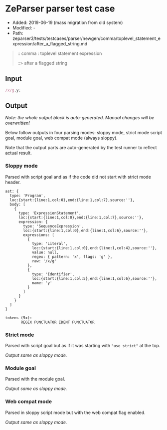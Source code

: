 # ZeParser parser test case

- Added: 2019-06-19 (mass migration from old system)
- Modified: -
- Path: zeparser3/tests/testcases/parser/newgen/comma/toplevel_statement_expression/after_a_flagged_string.md

> :: comma : toplevel statement expression
>
> ::> after a flagged string

## Input

`````js
/x/g,y;
`````

## Output

_Note: the whole output block is auto-generated. Manual changes will be overwritten!_

Below follow outputs in four parsing modes: sloppy mode, strict mode script goal, module goal, web compat mode (always sloppy).

Note that the output parts are auto-generated by the test runner to reflect actual result.

### Sloppy mode

Parsed with script goal and as if the code did not start with strict mode header.

`````
ast: {
  type: 'Program',
  loc:{start:{line:1,col:0},end:{line:1,col:7},source:''},
  body: [
    {
      type: 'ExpressionStatement',
      loc:{start:{line:1,col:0},end:{line:1,col:7},source:''},
      expression: {
        type: 'SequenceExpression',
        loc:{start:{line:1,col:0},end:{line:1,col:6},source:''},
        expressions: [
          {
            type: 'Literal',
            loc:{start:{line:1,col:0},end:{line:1,col:4},source:''},
            value: null,
            regex: { pattern: 'x', flags: 'g' },
            raw: '/x/g'
          },
          {
            type: 'Identifier',
            loc:{start:{line:1,col:5},end:{line:1,col:6},source:''},
            name: 'y'
          }
        ]
      }
    }
  ]
}

tokens (5x):
       REGEX PUNCTUATOR IDENT PUNCTUATOR
`````

### Strict mode

Parsed with script goal but as if it was starting with `"use strict"` at the top.

_Output same as sloppy mode._

### Module goal

Parsed with the module goal.

_Output same as sloppy mode._

### Web compat mode

Parsed in sloppy script mode but with the web compat flag enabled.

_Output same as sloppy mode._
